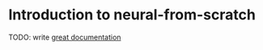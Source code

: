 # Introduction to neural-from-scratch

TODO: write [great documentation](http://jacobian.org/writing/what-to-write/)

